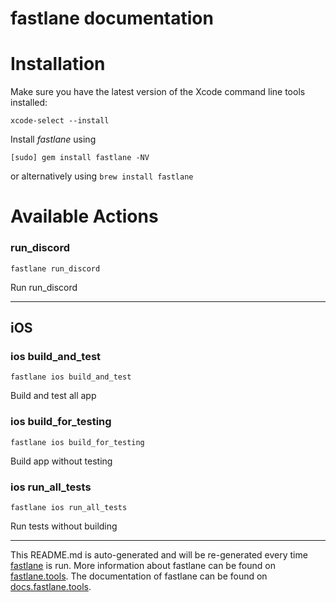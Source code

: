 fastlane documentation
================
# Installation

Make sure you have the latest version of the Xcode command line tools installed:

```
xcode-select --install
```

Install _fastlane_ using
```
[sudo] gem install fastlane -NV
```
or alternatively using `brew install fastlane`

# Available Actions
### run_discord
```
fastlane run_discord
```
Run run_discord

----

## iOS
### ios build_and_test
```
fastlane ios build_and_test
```
Build and test all app
### ios build_for_testing
```
fastlane ios build_for_testing
```
Build app without testing
### ios run_all_tests
```
fastlane ios run_all_tests
```
Run tests without building

----

This README.md is auto-generated and will be re-generated every time [fastlane](https://fastlane.tools) is run.
More information about fastlane can be found on [fastlane.tools](https://fastlane.tools).
The documentation of fastlane can be found on [docs.fastlane.tools](https://docs.fastlane.tools).
